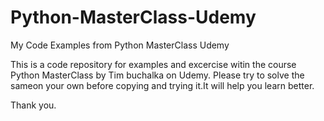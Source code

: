# Python-MasterClass-Udemy
My Code Examples from Python MasterClass Udemy

This is a code repository for examples and excercise witin the course Python MasterClass by Tim buchalka on Udemy. 
Please try to solve the sameon your own before copying and trying it.It will help you learn better. 

Thank you. 
